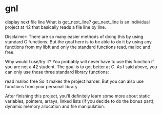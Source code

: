 # gnl
display next file line
What is get_next_line?
get_next_line is an individual project at 42 that basically reads a file line by line.

Disclaimer: There are so many easier methods of doing this by using standard C functions. But the goal here is to be able to do it by using any functions from my libft and only the standard functions read, malloc and free.

Why would I use/try it?
You probably will never have to use this function if you are not a 42 student. The goal is to get better at C. As I said above, you can only use those three standard library functions:

read
malloc
free
So it makes the project harder. But you can also use functions from your personal library.

After finishing this project, you'll definitely learn some more about static variables, pointers, arrays, linked lists (if you decide to do the bonus part), dynamic memory allocation and file manipulation.
